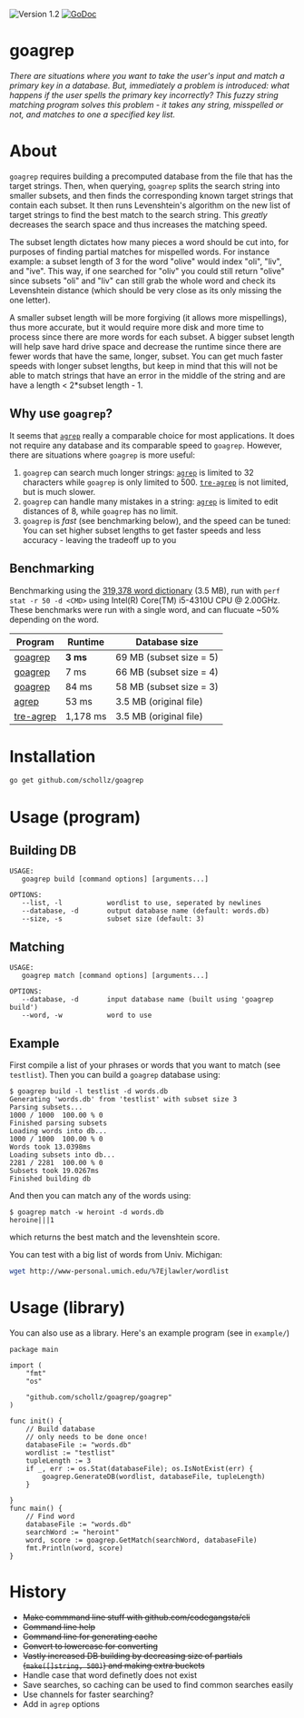 ![Version 1.2](https://img.shields.io/badge/version-1.2-brightgreen.svg?version=flat-square) [![GoDoc](https://godoc.org/github.com/schollz/goagrep/goagrep?status.svg)](https://godoc.org/github.com/schollz/goagrep/goagrep)

# goagrep

<!-- ![Big Fuzz Mascot](http://ecx.images-amazon.com/images/I/417W-2NwzpL._SX355_.jpg)
 -->

_There are situations where you want to take the user's input and match a primary key in a database. But, immediately a problem is introduced: what happens if the user spells the primary key incorrectly? This fuzzy string matching program solves this problem - it takes any string, misspelled or not, and matches to one a specified key list._

# About

`goagrep` requires building a precomputed database from the file that has the target strings. Then, when querying, `goagrep` splits the search string into smaller subsets, and then finds the corresponding known target strings that contain each subset. It then runs Levenshtein's algorithm on the new list of target strings to find the best match to the search string. This _greatly_ decreases the search space and thus increases the matching speed.

The subset length dictates how many pieces a word should be cut into, for purposes of finding partial matches for mispelled words. For instance example: a subset length of 3 for the word "olive" would index "oli", "liv", and "ive". This way, if one searched for "oliv" you could still return "olive" since subsets "oli" and "liv" can still grab the whole word and check its Levenshtein distance (which should be very close as its only missing the one letter).

A smaller subset length will be more forgiving (it allows more mispellings), thus more accurate, but it would require more disk and more time to process since there are more words for each subset. A bigger subset length will help save hard drive space and decrease the runtime since there are fewer words that have the same, longer, subset. You can get much faster speeds with longer subset lengths, but keep in mind that this will not be able to match strings that have an error in the middle of the string and are have a length < 2*subset length - 1.

## Why use `goagrep`?
It seems that [`agrep`](https://github.com/Wikinaut/agrep)  really a comparable choice for most applications. It does not require any database and its comparable speed to `goagrep`. However, there are situations where `goagrep` is more useful:

1. `goagrep` can search much longer strings: [`agrep`](https://github.com/Wikinaut/agrep)  is limited to 32 characters while `goagrep` is only limited to 500. [`tre-agrep`](http://laurikari.net/tre/download/)  is not limited, but is much slower.
2. `goagrep` can handle many mistakes in a string: [`agrep`](https://github.com/Wikinaut/agrep)  is limited to edit distances of 8, while `goagrep` has no limit.
3. `goagrep` is *fast* (see benchmarking below), and the speed can be tuned: You can set higher subset lengths to get faster speeds and less accuracy - leaving the tradeoff up to you

## Benchmarking
Benchmarking using the [319,378 word dictionary](http://www.md5this.com/tools/wordlists.html) (3.5 MB), run with `perf stat -r 50 -d <CMD>` using Intel(R) Core(TM) i5-4310U CPU @ 2.00GHz. These benchmarks were run with a single word, and can flucuate ~50% depending on the word.

Program                                             | Runtime  | Database size
--------------------------------------------------- | -------- | -----------------------
[goagrep](https://github.com/schollz/goagrep/tree/master) | **3 ms**     | 69 MB (subset size = 5)
[goagrep](https://github.com/schollz/goagrep/tree/master) | 7 ms     | 66 MB (subset size = 4)
[goagrep](https://github.com/schollz/goagrep/tree/master) | 84 ms    | 58 MB (subset size = 3)
[agrep](https://github.com/Wikinaut/agrep)          | 53 ms    | 3.5 MB (original file)
[tre-agrep](http://laurikari.net/tre/download/)     | 1,178 ms | 3.5 MB (original file)



# Installation

```bash
go get github.com/schollz/goagrep
```

# Usage (program)

## Building DB

```
USAGE:
   goagrep build [command options] [arguments...]

OPTIONS:
   --list, -l           wordlist to use, seperated by newlines
   --database, -d       output database name (default: words.db)
   --size, -s           subset size (default: 3)
```

## Matching

```
USAGE:
   goagrep match [command options] [arguments...]

OPTIONS:
   --database, -d       input database name (built using 'goagrep build')
   --word, -w           word to use
```

## Example
First compile a list of your phrases or words that you want to match (see `testlist`). Then you can build a `goagrep` database using:

```
$ goagrep build -l testlist -d words.db
Generating 'words.db' from 'testlist' with subset size 3
Parsing subsets...
1000 / 1000  100.00 % 0
Finished parsing subsets
Loading words into db...
1000 / 1000  100.00 % 0
Words took 13.0398ms
Loading subsets into db...
2281 / 2281  100.00 % 0
Subsets took 19.0267ms
Finished building db
```

And then you can match any of the words using:

```
$ goagrep match -w heroint -d words.db
heroine|||1
```

which returns the best match and the levenshtein score.

You can test with a big list of words from Univ. Michigan:

```bash
wget http://www-personal.umich.edu/%7Ejlawler/wordlist
```

# Usage (library)

You can also use as a library. Here's an example program (see in `example/`)

```golang
package main

import (
	"fmt"
	"os"

	"github.com/schollz/goagrep/goagrep"
)

func init() {
	// Build database
	// only needs to be done once!
	databaseFile := "words.db"
	wordlist := "testlist"
	tupleLength := 3
	if _, err := os.Stat(databaseFile); os.IsNotExist(err) {
		goagrep.GenerateDB(wordlist, databaseFile, tupleLength)
	}

}
func main() {
	// Find word
	databaseFile := "words.db"
	searchWord := "heroint"
	word, score := goagrep.GetMatch(searchWord, databaseFile)
	fmt.Println(word, score)
}
```

# History
- ~~Make commmand line stuff with github.com/codegangsta/cli~~
- ~~Command line help~~
- ~~Command line for generating cache~~
- ~~Convert to lowercase for converting~~
- ~~Vastly increased DB building by decreasing size of partials (`make([]string, 500)`) and making extra buckets~~
- Handle case that word definetly does not exist
- Save searches, so caching can be used to find common searches easily
- Use channels for faster searching?
- Add in `agrep` options
